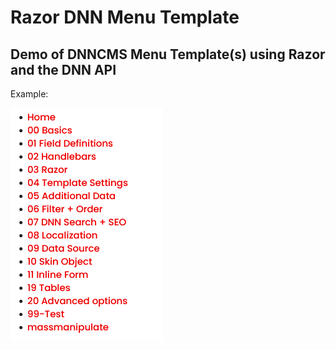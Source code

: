 # Razor DNN Menu Template
 
## Demo of DNNCMS Menu Template(s) using Razor and the DNN API

Example:

![Razor DNN Menu Template](root-menu.png "Razor DNN Root Menu Template")
